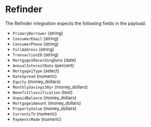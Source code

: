 # Refinder

The Refinder integration expects the following fields in the payload:

- `PrimaryBorrower` (string)
- `ConsumerEmail` (string)
- `ConsumerPhone` (string)
- `FullAddress` (string)
- `TransactionID` (string)
- `Mortgage1RecordingDate` (date)
- `AnnualInterestRate` (percent)
- `Mortgage1Type` (select)
- `RateSpread` (numeric)
- `Equity` (money_dollars)
- `MonthlySavings30yr` (money_dollars)
- `BenefitClassification` (text)
- `UnpaidBalance` (money_dollars)
- `Mortgage1Amount` (money_dollars)
- `PropertyValue` (money_dollars)
- `CurrentLTV` (numeric)
- `PaymentsMade` (numeric)
